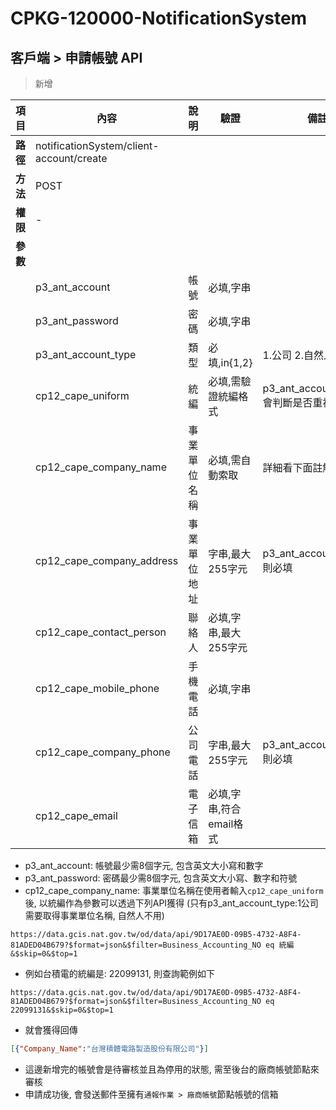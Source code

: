 # CPKG-120000-NotificationSystem

## 客戶端 > 申請帳號 API

> 新增

| 項目                      | 內容                       | 說明                |驗證                      |   備註         |
|---------------------------|----------------------------|----------------------|-----------------|----------------|
| <b>路徑</b>               | notificationSystem/client-account/create    |                        |                |                  |
| <b>方法</b>               | POST                        |                    |                    |                 |
| <b>權限</b>               | -                       |                     |                   |                 |
| <b>參數</b>               |                            |                       |                 |                 |
|                           | p3_ant_account            | 帳號            | 必填,字串          |                 |
|                           | p3_ant_password      | 密碼            | 必填,字串         |                 |
|                           | p3_ant_account_type      | 類型            | 必填,in{1,2}         | 1.公司 2.自然人                |
|                           | cp12_cape_uniform      | 統編            | 必填,需驗證統編格式         | p3_ant_account_type:1 會判斷是否重複                |
|                           | cp12_cape_company_name | 事業單位名稱    | 必填,需自動索取         | 詳細看下面註解                |
|                           | cp12_cape_company_address | 事業單位地址    | 字串,最大255字元         | p3_ant_account_type:1 則必填                |
|                           | cp12_cape_contact_person | 聯絡人    | 必填,字串,最大255字元         |                 |
|                           | cp12_cape_mobile_phone | 手機電話    | 必填,字串         |                 |
|                           | cp12_cape_company_phone | 公司電話    | 字串,最大255字元         | p3_ant_account_type:1 則必填                |
|                           | cp12_cape_email | 電子信箱    | 必填,字串,符合email格式         |                 |

- p3_ant_account: 帳號最少需8個字元, 包含英文大小寫和數字
- p3_ant_password: 密碼最少需8個字元, 包含英文大小寫、數字和符號
- cp12_cape_company_name: 事業單位名稱在使用者輸入```cp12_cape_uniform```後, 以統編作為參數可以透過下列API獲得 (只有p3_ant_account_type:1公司需要取得事業單位名稱, 自然人不用)
```url
https://data.gcis.nat.gov.tw/od/data/api/9D17AE0D-09B5-4732-A8F4-81ADED04B679?$format=json&$filter=Business_Accounting_NO eq 統編&$skip=0&$top=1
```
* 例如台積電的統編是: 22099131, 則查詢範例如下
```url
https://data.gcis.nat.gov.tw/od/data/api/9D17AE0D-09B5-4732-A8F4-81ADED04B679?$format=json&$filter=Business_Accounting_NO eq 22099131&$skip=0&$top=1
```
* 就會獲得回傳
```json
[{"Company_Name":"台灣積體電路製造股份有限公司"}]
```
- 這邊新增完的帳號會是待審核並且為停用的狀態, 需至後台的廠商帳號節點來審核
- 申請成功後, 會發送郵件至擁有```通報作業 > 廠商帳號```節點帳號的信箱
